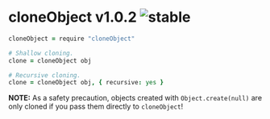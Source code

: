 
# cloneObject v1.0.2 ![stable](https://img.shields.io/badge/stability-stable-4EBA0F.svg?style=flat)

```coffee
cloneObject = require "cloneObject"

# Shallow cloning.
clone = cloneObject obj

# Recursive cloning.
clone = cloneObject obj, { recursive: yes }
```

**NOTE:** As a safety precaution, objects created with `Object.create(null)`
are only cloned if you pass them directly to `cloneObject`!
